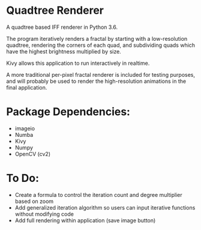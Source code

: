 # Quadtree Renderer
A quadtree based IFF renderer in Python 3.6.

The program iteratively renders a fractal by starting with a low-resolution quadtree, rendering the corners of each quad, and subdividing quads which have the highest brightness multiplied by size.

Kivy allows this application to run interactively in realtime.

A more traditional per-pixel fractal renderer is included for testing purposes, and will probably be used to render the high-resolution animations in the final application.

# Package Dependencies:
 - imageio
 - Numba
 - Kivy
 - Numpy
 - OpenCV (cv2)

# To Do:
 - Create a formula to control the iteration count and degree multiplier based on zoom
 - Add generalized iteration algorithm so users can input iterative functions without modifying code
 - Add full rendering within application (save image button)
